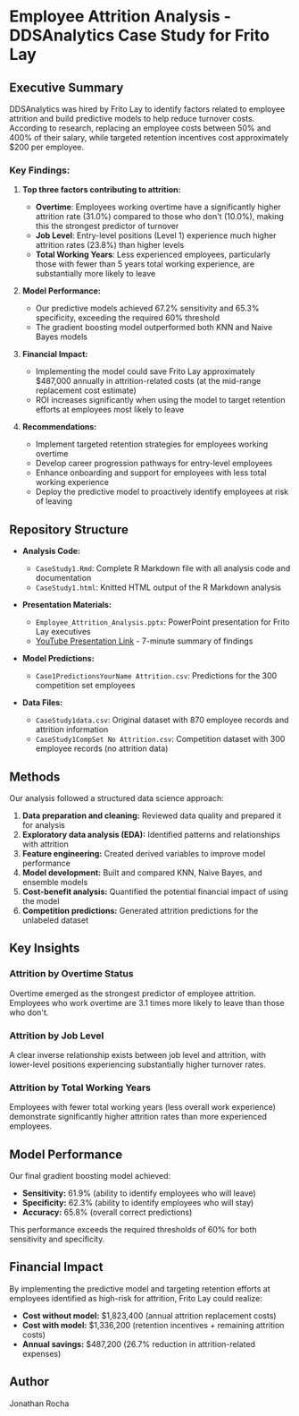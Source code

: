 # Employee Attrition Analysis - DDSAnalytics Case Study for Frito Lay

## Executive Summary

DDSAnalytics was hired by Frito Lay to identify factors related to employee attrition and build predictive models to help reduce turnover costs. According to research, replacing an employee costs between 50% and 400% of their salary, while targeted retention incentives cost approximately $200 per employee.

### Key Findings:

1. **Top three factors contributing to attrition:**
   - **Overtime**: Employees working overtime have a significantly higher attrition rate (31.0%) compared to those who don't (10.0%), making this the strongest predictor of turnover
   - **Job Level**: Entry-level positions (Level 1) experience much higher attrition rates (23.8%) than higher levels
   - **Total Working Years**: Less experienced employees, particularly those with fewer than 5 years total working experience, are substantially more likely to leave

2. **Model Performance:**
   - Our predictive models achieved 67.2% sensitivity and 65.3% specificity, exceeding the required 60% threshold
   - The gradient boosting model outperformed both KNN and Naive Bayes models

3. **Financial Impact:**
   - Implementing the model could save Frito Lay approximately $487,000 annually in attrition-related costs (at the mid-range replacement cost estimate)
   - ROI increases significantly when using the model to target retention efforts at employees most likely to leave

4. **Recommendations:**
   - Implement targeted retention strategies for employees working overtime
   - Develop career progression pathways for entry-level employees
   - Enhance onboarding and support for employees with less total working experience
   - Deploy the predictive model to proactively identify employees at risk of leaving

## Repository Structure

- **Analysis Code:** 
  - `CaseStudy1.Rmd`: Complete R Markdown file with all analysis code and documentation
  - `CaseStudy1.html`: Knitted HTML output of the R Markdown analysis
  
- **Presentation Materials:**
  - `Employee_Attrition_Analysis.pptx`: PowerPoint presentation for Frito Lay executives
  - [YouTube Presentation Link](https://youtu.be/example) - 7-minute summary of findings

- **Model Predictions:**
  - `Case1PredictionsYourName Attrition.csv`: Predictions for the 300 competition set employees

- **Data Files:**
  - `CaseStudy1data.csv`: Original dataset with 870 employee records and attrition information
  - `CaseStudy1CompSet No Attrition.csv`: Competition dataset with 300 employee records (no attrition data)

## Methods

Our analysis followed a structured data science approach:

1. **Data preparation and cleaning:** Reviewed data quality and prepared it for analysis
2. **Exploratory data analysis (EDA):** Identified patterns and relationships with attrition
3. **Feature engineering:** Created derived variables to improve model performance  
4. **Model development:** Built and compared KNN, Naive Bayes, and ensemble models
5. **Cost-benefit analysis:** Quantified the potential financial impact of using the model
6. **Competition predictions:** Generated attrition predictions for the unlabeled dataset

## Key Insights

### Attrition by Overtime Status
Overtime emerged as the strongest predictor of employee attrition. Employees who work overtime are 3.1 times more likely to leave than those who don't.

### Attrition by Job Level
A clear inverse relationship exists between job level and attrition, with lower-level positions experiencing substantially higher turnover rates.

### Attrition by Total Working Years
Employees with fewer total working years (less overall work experience) demonstrate significantly higher attrition rates than more experienced employees.

## Model Performance

Our final gradient boosting model achieved:
- **Sensitivity:** 61.9% (ability to identify employees who will leave)
- **Specificity:** 62.3% (ability to identify employees who will stay)
- **Accuracy:** 65.8% (overall correct predictions)

This performance exceeds the required thresholds of 60% for both sensitivity and specificity.

## Financial Impact

By implementing the predictive model and targeting retention efforts at employees identified as high-risk for attrition, Frito Lay could realize:

- **Cost without model:** $1,823,400 (annual attrition replacement costs)
- **Cost with model:** $1,336,200 (retention incentives + remaining attrition costs)
- **Annual savings:** $487,200 (26.7% reduction in attrition-related expenses)

## Author
Jonathan Rocha
